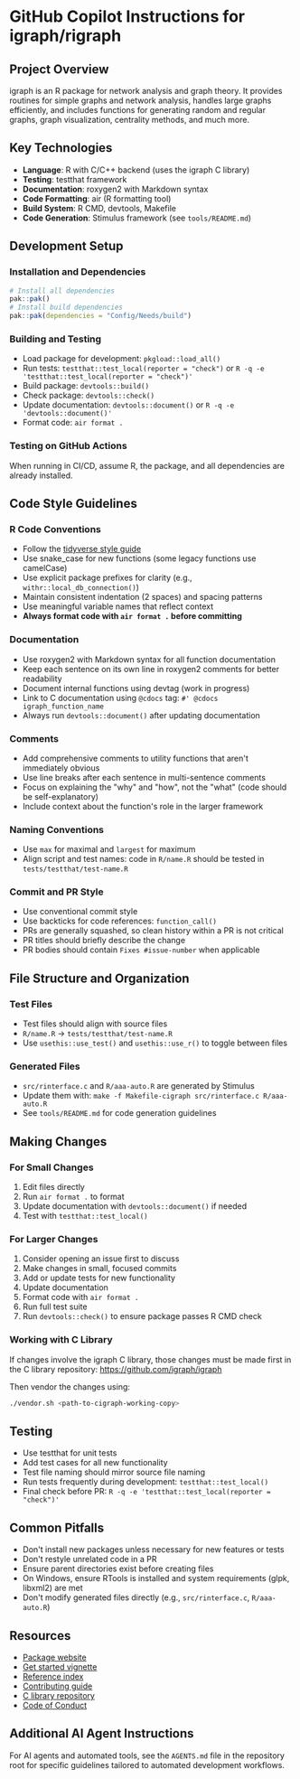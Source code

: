 # GitHub Copilot Instructions for igraph/rigraph

## Project Overview

igraph is an R package for network analysis and graph theory.
It provides routines for simple graphs and network analysis, handles large graphs efficiently, and includes functions for generating random and regular graphs, graph visualization, centrality methods, and much more.

## Key Technologies

- **Language**: R with C/C++ backend (uses the igraph C library)
- **Testing**: testthat framework
- **Documentation**: roxygen2 with Markdown syntax
- **Code Formatting**: air (R formatting tool)
- **Build System**: R CMD, devtools, Makefile
- **Code Generation**: Stimulus framework (see `tools/README.md`)

## Development Setup

### Installation and Dependencies

```r
# Install all dependencies
pak::pak()
# Install build dependencies
pak::pak(dependencies = "Config/Needs/build")
```

### Building and Testing

- Load package for development: `pkgload::load_all()`
- Run tests: `testthat::test_local(reporter = "check")` or `R -q -e 'testthat::test_local(reporter = "check")'`
- Build package: `devtools::build()`
- Check package: `devtools::check()`
- Update documentation: `devtools::document()` or `R -q -e 'devtools::document()'`
- Format code: `air format .`

### Testing on GitHub Actions

When running in CI/CD, assume R, the package, and all dependencies are already installed.

## Code Style Guidelines

### R Code Conventions

- Follow the [tidyverse style guide](https://style.tidyverse.org)
- Use snake_case for new functions (some legacy functions use camelCase)
- Use explicit package prefixes for clarity (e.g., `withr::local_db_connection()`)
- Maintain consistent indentation (2 spaces) and spacing patterns
- Use meaningful variable names that reflect context
- **Always format code with `air format .` before committing**

### Documentation

- Use roxygen2 with Markdown syntax for all function documentation
- Keep each sentence on its own line in roxygen2 comments for better readability
- Document internal functions using devtag (work in progress)
- Link to C documentation using `@cdocs` tag: `#' @cdocs igraph_function_name`
- Always run `devtools::document()` after updating documentation

### Comments

- Add comprehensive comments to utility functions that aren't immediately obvious
- Use line breaks after each sentence in multi-sentence comments
- Focus on explaining the "why" and "how", not the "what" (code should be self-explanatory)
- Include context about the function's role in the larger framework

### Naming Conventions

- Use `max` for maximal and `largest` for maximum
- Align script and test names: code in `R/name.R` should be tested in `tests/testthat/test-name.R`

### Commit and PR Style

- Use conventional commit style
- Use backticks for code references: `function_call()`
- PRs are generally squashed, so clean history within a PR is not critical
- PR titles should briefly describe the change
- PR bodies should contain `Fixes #issue-number` when applicable

## File Structure and Organization

### Test Files

- Test files should align with source files
- `R/name.R` → `tests/testthat/test-name.R`
- Use `usethis::use_test()` and `usethis::use_r()` to toggle between files

### Generated Files

- `src/rinterface.c` and `R/aaa-auto.R` are generated by Stimulus
- Update them with: `make -f Makefile-cigraph src/rinterface.c R/aaa-auto.R`
- See `tools/README.md` for code generation guidelines

## Making Changes

### For Small Changes

1. Edit files directly
2. Run `air format .` to format
3. Update documentation with `devtools::document()` if needed
4. Test with `testthat::test_local()`

### For Larger Changes

1. Consider opening an issue first to discuss
2. Make changes in small, focused commits
3. Add or update tests for new functionality
4. Update documentation
5. Format code with `air format .`
6. Run full test suite
7. Run `devtools::check()` to ensure package passes R CMD check

### Working with C Library

If changes involve the igraph C library, those changes must be made first in the C library repository: https://github.com/igraph/igraph

Then vendor the changes using:
```sh
./vendor.sh <path-to-cigraph-working-copy>
```

## Testing

- Use testthat for unit tests
- Add test cases for all new functionality
- Test file naming should mirror source file naming
- Run tests frequently during development: `testthat::test_local()`
- Final check before PR: `R -q -e 'testthat::test_local(reporter = "check")'`

## Common Pitfalls

- Don't install new packages unless necessary for new features or tests
- Don't restyle unrelated code in a PR
- Ensure parent directories exist before creating files
- On Windows, ensure RTools is installed and system requirements (glpk, libxml2) are met
- Don't modify generated files directly (e.g., `src/rinterface.c`, `R/aaa-auto.R`)

## Resources

- [Package website](https://r.igraph.org/)
- [Get started vignette](https://r.igraph.org/articles/igraph.html)
- [Reference index](https://r.igraph.org/reference/index.html)
- [Contributing guide](CONTRIBUTING.md)
- [C library repository](https://github.com/igraph/igraph)
- [Code of Conduct](https://igraph.org/code-of-conduct.html)

## Additional AI Agent Instructions

For AI agents and automated tools, see the `AGENTS.md` file in the repository root for specific guidelines tailored to automated development workflows.

